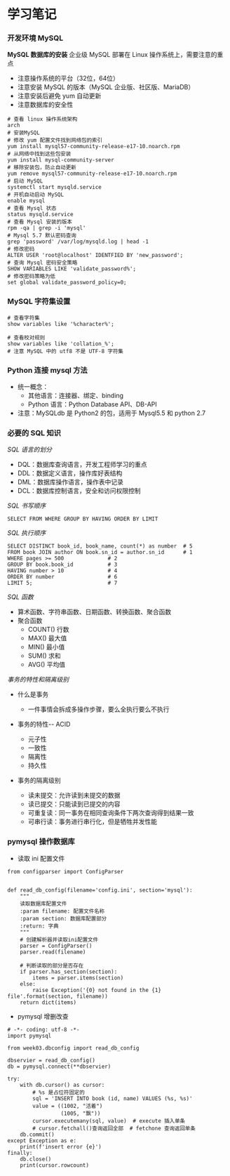# 学习笔记
### 开发环境 MySQL
**MySQL 数据库的安装**
企业级 MySQL 部署在 Linux 操作系统上，需要注意的重点
- 注意操作系统的平台（32位，64位）
- 注意安装 MySQL 的版本（MySQL 企业版、社区版、MariaDB）
- 注意安装后避免 yum 自动更新
- 注意数据库的安全性
````
# 查看 linux 操作系统架构
arch
# 安装MySQL
# 修改 yum 配置文件找到网络包的索引
yum install mysql57-community-release-e17-10.noarch.rpm
# 从网络中找到这些包安装
yum install mysql-community-server
# 移除安装包，防止自动更新
yum remove mysql57-community-release-e17-10.noarch.rpm
# 启动 MySQL
systemctl start mysqld.service
# 开机自动启动 MySQL
enable mysql
# 查看 Mysql 状态
status mysqld.service
# 查看 Mysql 安装的版本
rpm -qa | grep -i 'mysql'
# Mysql 5.7 默认密码查询
grep 'password' /var/log/mysqld.log | head -1
# 修改密码
ALTER USER 'root@localhost' IDENTFIED BY 'new_password';
# 查询 Mysql 密码安全策略
SHOW VARIABLES LIKE 'validate_password%';
# 修改密码策略为低
set global validate_password_policy=0;
````
### MySQL 字符集设置
````
# 查看字符集
show variables like '%character%';

# 查看校对规则
show variables like 'collation_%';
# 注意 MySQL 中的 utf8 不是 UTF-8 字符集
````
### Python 连接 mysql 方法
* 统一概念：
    * 其他语言：连接器、绑定、binding
    * Python 语言：Python Database API、DB-API
* 注意：MySQLdb 是 Python2 的包，适用于 Mysql5.5 和 python 2.7

### 必要的 SQL 知识
*SQL 语言的划分*
- DQL：数据库查询语言，开发工程师学习的重点
- DDL：数据定义语言，操作库好表结构
- DML：数据库操作语言，操作表中记录
- DCL：数据库控制语言，安全和访问权限控制

*SQL 书写顺序*
```
SELECT FROM WHERE GROUP BY HAVING ORDER BY LIMIT
```
*SQL 执行顺序*
```
SELECT DISTINCT book_id, book_name, count(*) as number  # 5
FROM book JOIN author ON book.sn_id = author.sn_id      # 1
WHERE pages >= 500              # 2
GROUP BY book.book_id           # 3
HAVING number > 10              # 4
ORDER BY number                 # 6 
LIMIT 5;                        # 7 
```
*SQL 函数*
- 算术函数、字符串函数、日期函数、转换函数、聚合函数
- 聚合函数
    - COUNT()   行数
    - MAX()     最大值
    - MIN()     最小值  
    - SUM()     求和  
    - AVG()     平均值 
     
*事务的特性和隔离级别*

- 什么是事务
    - 一件事情会拆成多操作步骤，要么全执行要么不执行  
    
- 事务的特性-- ACID
    - 元子性 
    - 一致性
    - 隔离性
    - 持久性

- 事务的隔离级别
    - 读未提交：允许读到未提交的数据
    - 读已提交：只能读到已提交的内容
    - 可重复读：同一事务在相同查询条件下两次查询得到结果一致
    - 可串行读：事务进行串行化，但是牺牲并发性能
    
### pymysql 操作数据库    
- 读取 ini 配置文件
````
from configparser import ConfigParser


def read_db_config(filename='config.ini', section='mysql'):
    """
    读取数据库配置文件
    :param filename: 配置文件名称
    :param section: 数据库配置部分
    :return: 字典
    """
    # 创建解析器并读取ini配置文件
    parser = ConfigParser()
    parser.read(filename)

    # 判断读取的部分是否存在
    if parser.has_section(section):
        items = parser.items(section)
    else:
        raise Exception('{0} not found in the {1} file'.format(section, filename))
    return dict(items)
````
- pymysql 增删改查
````
# -*- coding: utf-8 -*-
import pymysql

from week03.dbconfig import read_db_config

dbservier = read_db_config()
db = pymysql.connect(**dbservier)

try:
    with db.cursor() as cursor:
        # %s 是占位符固定的
        sql = 'INSERT INTO book (id, name) VALUES (%s, %s)'
        value = ((1002, "活着")
                 (1005, "飘"))
        cursor.executemany(sql, value)  # execute 插入单条
        # cursor.fetchall()查询返回全部  # fetchone 查询返回单条
    db.commit()
except Exception as e:
    print(f'insert error {e}')
finally:
    db.close()
    print(cursor.rowcount)
````
    






































